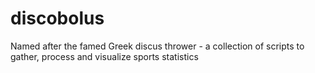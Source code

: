 # discobolus
Named after the famed Greek discus thrower - a collection of scripts to gather, process and visualize sports statistics 
